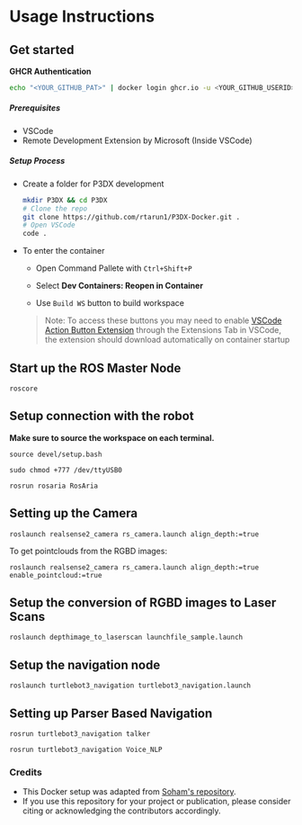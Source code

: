 # Usage Instructions

## Get started

**GHCR Authentication** 
  ```bash
  echo "<YOUR_GITHUB_PAT>" | docker login ghcr.io -u <YOUR_GITHUB_USERID> --password-stdin
  ```
##### Prerequisites
- VSCode
- Remote Development Extension by Microsoft (Inside VSCode)
  
##### Setup Process
- Create a folder for P3DX development
    ```bash 
    mkdir P3DX && cd P3DX
    # Clone the repo 
    git clone https://github.com/rtarun1/P3DX-Docker.git .
    # Open VSCode 
    code .
    ```
- To enter the container
    - Open Command Pallete with `Ctrl+Shift+P`
    - Select **Dev Containers: Reopen in Container**

    - Use `Build WS` button to build workspace
  
    >Note: To access these buttons you may need to enable [VSCode Action Button Extension](https://marketplace.visualstudio.com/items?itemName=seunlanlege.action-buttons) through the Extensions Tab in VSCode, the extension should download automatically on container startup
  

## Start up the ROS Master Node

```roscore```

## Setup connection with the robot

**Make sure to source the workspace on each terminal.**

```source devel/setup.bash```

```sudo chmod +777 /dev/ttyUSB0```

```rosrun rosaria RosAria```

## Setting up the Camera

```roslaunch realsense2_camera rs_camera.launch align_depth:=true```

To get pointclouds from the RGBD images:

```roslaunch realsense2_camera rs_camera.launch align_depth:=true enable_pointcloud:=true```

## Setup the conversion of RGBD images to Laser Scans

```roslaunch depthimage_to_laserscan launchfile_sample.launch```

## Setup the navigation node

```roslaunch turtlebot3_navigation turtlebot3_navigation.launch```

## Setting up Parser Based Navigation

```rosrun turtlebot3_navigation talker```

```rosrun turtlebot3_navigation Voice_NLP```

### Credits

- This Docker setup was adapted from [Soham's repository](https://github.com/soham2560/DockerForROS2Development.git).
- If you use this repository for your project or publication, please consider citing or acknowledging the contributors accordingly.